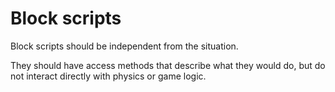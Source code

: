 ﻿# Block scripts

Block scripts should be independent from the situation.

They should have access methods that describe what they would do, but do not interact directly with physics or game logic.